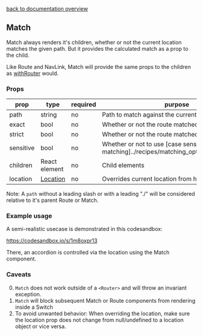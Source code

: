 [back to documentation overview](../readme.md)

## Match

Match always renders it's children, whether or not the current location matches the given path. But it provides the calculated match as a prop to the child.

Like Route and NavLink, Match will provide the same props to the children as [withRouter](../functions/withRouter) would.

### Props

| prop      | type          | required | purpose |
|-----------|---------------|----------|---------|
| path      | string        | no       | Path to match against the current location
| exact     | bool          | no       | Whether or not the route matched [exactly](../recipes/matching_options.md#exact)
| strict    | bool          | no       | Whether or not the route matched [strictly](../recipes/matching_options.md#strict)
| sensitive | bool          | no       | Whether or not to use [case sensitive matching]../recipes/matching_options.md#sensitive)
| children  | React element | no       | Child elements
| location  | [Location](../types/Location.md)| no       | Overrides current location from history for matching

Note: A ```path``` without a leading slash or with a leading "./" will be considered relative to it's parent Route or Match.

### Example usage

A semi-realistic usecase is demonstrated in this codesandbox:

https://codesandbox.io/s/1m8oxpr13

There, an accordion is controlled via the location using the Match component.

### Caveats

0. ```Match``` does not work outside of a ```<Router>``` and will throw an invariant exception.
1. ```Match``` will block subsequent Match or Route components from rendering inside a Switch
2. To avoid unwanted behavior: When overriding the location, make sure the location prop does not change from null/undefined to a location object or vice versa.